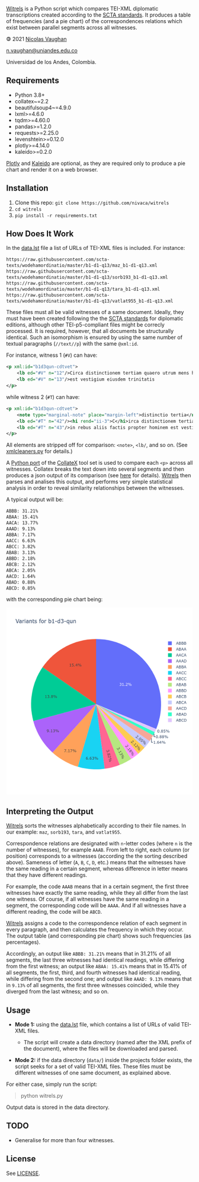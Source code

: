[Witrels](https://github.com/nivaca/witrels) is a Python script which compares TEI-XML diplomatic transcriptions 
created according to the [SCTA standards](http://community.scta.info/pages/lombardpress-schema-diplomatic.html).
It produces a table of frequencies (and a pie chart) of the correspondences relations which exist between 
parallel segments across all witnesses.

🄯 2021 [Nicolas Vaughan](http://nicolasvaughan.org)

[n.vaughan@uniandes.edu.co](mailto:n.vaughan@uniandes.edu.co)

Universidad de los Andes, Colombia.


## Requirements

- Python 3.8+
- collatex~=2.2
- beautifulsoup4~=4.9.0
- lxml>=4.6.0
- tqdm>=4.60.0
- pandas>=1.2.0
- requests>=2.25.0
- levenshtein>=0.12.0
- plotly>=4.14.0
- kaleido>=0.2.0

[Plotly](https://plotly.com/python/) and [Kaleido](https://github.com/plotly/Kaleido)
are optional, as they are required only to produce a pie chart 
and render it on a web browser.


## Installation
1. Clone this repo: `git clone https://github.com/nivaca/witrels` 
2. `cd witrels`   
2. `pip install -r requirements.txt `

 
## How Does It Work
In the [data.lst](https://github.com/nivaca/witrels/blob/main/data.lst) file a list of URLs of TEI-XML files is included.
For instance:

```
https://raw.githubusercontent.com/scta-texts/wodehamordinatio/master/b1-d1-q13/maz_b1-d1-q13.xml
https://raw.githubusercontent.com/scta-texts/wodehamordinatio/master/b1-d1-q13/sorb193_b1-d1-q13.xml
https://raw.githubusercontent.com/scta-texts/wodehamordinatio/master/b1-d1-q13/tara_b1-d1-q13.xml
https://raw.githubusercontent.com/scta-texts/wodehamordinatio/master/b1-d1-q13/vatlat955_b1-d1-q13.xml
```

These files must all be valid witnesses of a same document. 
Ideally, they must have been created following the the [SCTA standards](http://community.scta.info/pages/lombardpress-schema-diplomatic.html) for diplomatic editions, 
although other TEI-p5-compliant files might be correcly processed. 
It is required, however, that all documents be structurally identical.
Such an isomorphism is ensured by using the same number of textual paragraphs (`//text//p`)
with the same `@xml:id`.
   
For instance, witness 1 (`#V`) can have:

```xml
<p xml:id="b1d3qun-cdtvet">
    <lb ed="#V" n="12"/>Circa distinctionem tertiam quaero utrum mens humana sit  imago trinitatis increatae sicut in rebus aliis factis propter hominem
    <lb ed="#V" n="13"/>est vestigium eiusdem trinitatis
</p>
```

while witness 2 (`#T`) can have:

```xml
<p xml:id="b1d3qun-cdtvet">
    <note type="marginal-note" place="margin-left">distinctio tertia</note>
    <lb ed="#T" n="42"/><hi rend="ii-3">C</hi>irca distinctionem tertiam quaero utrum mens humana sit ymago trinitatis increatae sicut
    <lb ed="#T" n="43"/>in rebus aliis factis propter hominem est vestigium eiusdem trinitatis
</p>
```

All elements are stripped off for comparison: `<note>`, `<lb/`, and so on. (See [xmlcleaners.py](https://github.com/nivaca/witrels/blob/main/xmlcleaners.py) for details.)

A [Python port](https://interedition.github.io/collatex/pythonport.html) 
of the [CollateX](https://collatex.net/) tool set is used to compare each `<p>` across all witnesses. 
Collatex breaks the text down into several segments and then produces a json output of its comparison 
(see [here](https://collatex.net/doc/#json-output) for details).
[Witrels](https://github.com/nivaca/witrels) then parses and analises this output, 
and performs very simple statistical analysis in order to reveal 
similarity relationships between the witnesses.

A typical output will be:

```
ABBB: 31.21%
ABAA: 15.41%
AACA: 13.77%
AAAD: 9.13%
ABBA: 7.17%
AACC: 6.63%
ABCC: 3.82%
ABAB: 3.13%
ABBD: 2.18%
ABCB: 2.12%
ABCA: 2.05%
AACD: 1.64%
ABAD: 0.88%
ABCD: 0.85%
```

with the corresponding pie chart being:

![newplot](newplot.png)



## Interpreting the Output

[Witrels](https://github.com/nivaca/witrels) sorts the witnesses alphabetically according to their file names.
In our example: `maz`, `sorb193`, `tara`, and `vatlat955`.

Correspondence relations are designated with `n`-letter codes 
(where `n` is the number of witnesses), for example `AAAB`. 
From left to right, each column (or position) corresponds to a witnesses (according the the sorting described above).
Sameness of letter (`A`, `B`, `C`, `D`, etc.) means that the witnesses have the same reading in a certain segment,
whereas difference in letter means that they have different readings.


For example, the code `AAAB` means that in a certain segment, 
the first three witnesses have exactly the same reading, 
while they all differ from the last one witness.
Of course, if all witnesses have the same reading in a segment, the corresponding code will be `AAAA`.
And if all witnesses have a different reading, the code will be `ABCD`.


[Witrels](https://github.com/nivaca/witrels) assigns a code to the correspondence relation 
of each segment in every paragraph, and then calculates the frequency in which they occur.
The output table (and corresponding pie chart) shows such frequencies (as percentages).

Accordingly, an output like `ABBB: 31.21%` means that in 31.21% of all segments, the last three witnesses 
had identical readings, while differing from the first witness;
an output like `ABAA: 15.41%` means that in 15.41% of all segments, the first, third, and fourth witnesses
had identical reading, while differing from the second one; 
and output like `AAAD: 9.13%` means that in `9.13%` of all segments, the first three witnesses coincided,
while they diverged from the last witness;
and so on.


## Usage

- **Mode 1:** using the [data.lst](https://github.com/nivaca/witrels/blob/main/data.lst) file, which contains a list of URLs of valid TEI-XML files.
  - The script will create a data directory (named after the XML prefix of the document),
  where the files will be downloaded and parsed.
  
- **Mode 2:** if the data directory (`data/`) inside the projects folder exists, the script seeks for a set of valid TEI-XML files. 
  These files must be different witnesses of one same document, as explained above.

For either case, simply run the script:

> python witrels.py

Output data is stored in the data directory.



## TODO
- Generalise for more than four witnesses.


## License
See [LICENSE](LICENSE).
